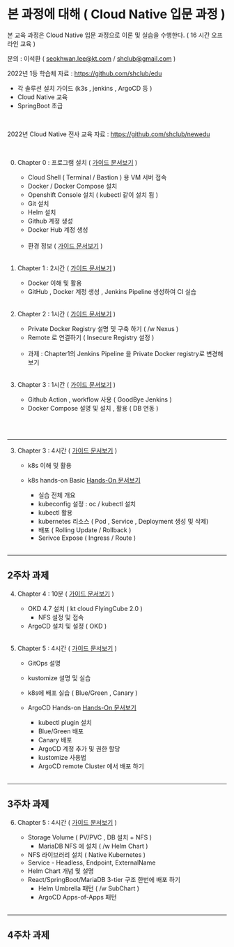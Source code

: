 # 본 과정에 대해  ( Cloud Native 입문 과정 )
 
본 교육 과정은 Cloud Native 입문 과정으로 이론 및 실습을 수행한다. ( 16 시간 오프라인 교육 )
 

문의 :  이석환 ( seokhwan.lee@kt.com / shclub@gmail.com )
<br/>

2022년 1등 학습체 자료  : https://github.com/shclub/edu
- 각 솔루션 설치 가이드 (k3s , jenkins , ArgoCD 등 ) 
- Cloud Native 교육
- SpringBoot 초급  

<br/>

2022년 Cloud Native 전사 교육 자료  : https://github.com/shclub/newedu


<br/>


0. Chapter 0 : 프로그램 설치  ( [가이드 문서보기](./install.md) )  

     - Cloud Shell ( Terminal / Bastion ) 용 VM 서버 접속  
     - Docker / Docker Compose 설치
     - Openshift Console 설치 ( kubectl 같이 설치 됨 )
     - Git 설치
     - Helm 설치
     - Github 계정 생성
     - Docker Hub 계정 생성 

     <br/>

     - 환경 정보  ( [가이드 문서보기](./environment.md) )  

    <br/>

1. Chapter 1 : 2시간  ( [가이드 문서보기](./chapter1.md) )  

     - Docker 이해 및 활용 
     - GitHub , Docker 계정 생성 , Jenkins Pipeline 생성하여
       CI 실습 

     <br/>

2. Chapter 2 : 1시간  ( [가이드 문서보기](./chapter2.md) )  

     - Private Docker Registry 설명 및 구축 하기 ( /w Nexus ) 
     - Remote 로 연결하기  ( Insecure Registry 설정 )
          
     <br/>
     
     - 과제  : Chapter1의 Jenkins Pipeline 을 Private Docker registry로 변경해 보기 

     <br/>

3. Chapter 3 : 1시간  ( [가이드 문서보기](./chapter3.md) )  

     - Github Action , workflow 사용 ( GoodBye Jenkins ) 
     - Docker Compose 설명 및 설치 , 활용 ( DB 연동 )  

     <br/>


<br/>

---

3. Chapter 3 : 4시간   ( [가이드 문서보기](./chapter4.md) )  

     - k8s 이해 및 활용
     - k8s hands-on Basic [ Hands-On 문서보기 ](./k8s_basic_hands_on.md)  

          - 실습 전체 개요
          - kubeconfig 설정 :  oc / kubectl 설치
          - kubectl 활용
          - kubernetes 리소스 ( Pod , Service , Deployment 생성 및 삭제)
          - 배포 ( Rolling Update / Rollback )
          - Serivce Expose ( Ingress / Route )  

     <br/>


---
2주차 과제
---


4. Chapter 4 : 10분   ( [가이드 문서보기]( https://github.com/shclub/edu/blob/master/chapter9.md ) ) 

     - OKD 4.7 설치 ( kt cloud FlyingCube 2.0 )  
          - NFS 설정 및 접속  
     - ArgoCD 설치 및 설정  ( OKD )  

    <br/>

5. Chapter 5 : 4시간   ( [가이드 문서보기](./chapter5.md) ) 

     - GitOps 설명
     - kustomize 설명 및 실습
     - k8s에 배포 실습 ( Blue/Green , Canary )  
     - ArgoCD Hands-on [ Hands-On 문서보기 ](./argocd_hands_on.md) 

          - kubectl plugin 설치
          - Blue/Green 배포
          - Canary 배포
          - ArgoCD 계정 추가 및 권한 할당
          - kustomize 사용법
          - ArgoCD remote Cluster 에서 배포 하기 

     <br/>


---
3주차 과제
---

6. Chapter 5 : 4시간   ( [가이드 문서보기](https://github.com/shclub/edu/blob/master/k8s_middle_hands_on.md) ) 

     - Storage Volume  ( PV/PVC , DB 설치 + NFS )
          - MariaDB NFS 에 설치 ( /w Helm Chart ) 
     - NFS 라이브러리 설치 ( Native Kubernetes )
     - Service - Headless, Endpoint, ExternalName
     - Helm Chart 개념 및 설명
     - React/SpringBoot/MariaDB 3-tier 구조 한번에 배포 하기
          - Helm Umbrella 패턴 ( /w SubChart )
          - ArgoCD Apps-of-Apps 패턴 
     
     <br/>

---
4주차 과제
---
